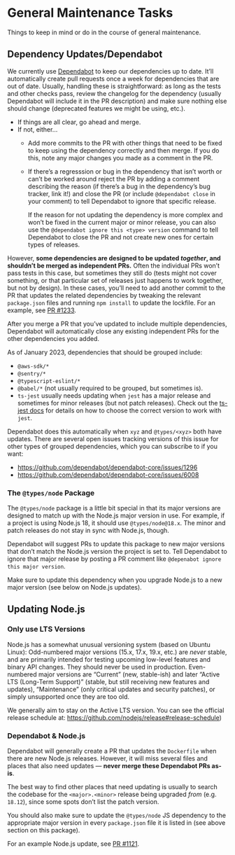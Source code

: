 # General Maintenance Tasks

Things to keep in mind or do in the course of general maintenance.


## Dependency Updates/Dependabot

We currently use [Dependabot][] to keep our dependencies up to date. It’ll automatically create pull requests once a week for dependencies that are out of date. Usually, handling these is straightforward: as long as the tests and other checks pass, review the changelog for the dependency (usually Dependabot will include it in the PR description) and make sure nothing else should change (deprecated features we might be using, etc.).

- If things are all clear, go ahead and merge.
- If not, either…
    - Add more commits to the PR with other things that need to be fixed to keep using the dependency correctly and then merge. If you do this, note any major changes you made as a comment in the PR.
    - If there’s a regresssion or bug in the dependency that isn’t worth or can’t be worked around reject the PR by adding a comment describing the reason (if there’s a bug in the dependency’s bug tracker, link it!) and close the PR (or include `@dependabot close` in your comment) to tell Dependabot to ignore that specific release.

        If the reason for not updating the dependency is more complex and won’t be fixed in the current major or minor release, you can also use the `@dependabot ignore this <type> version` command to tell Dependabot to close the PR and not create new ones for certain types of releases.


However, **some dependencies are designed to be updated _together_, and shouldn’t be merged as independent PRs.** Often the individual PRs won’t pass tests in this case, but sometimes they still do (tests might not cover something, or that particular set of releases just happens to work together, but not by design). In these cases, you’ll need to add another commit to the PR that updates the related dependencies by tweaking the relevant `package.json` files and running `npm install` to update the lockfile. For an example, see [PR #1233][issue-1233].

After you merge a PR that you’ve updated to include multiple dependencies, Dependabot will automatically close any existing independent PRs for the other dependencies you added.

As of January 2023, dependencies that should be grouped include:
- `@aws-sdk/*`
- `@sentry/*`
- `@typescript-eslint/*`
- `@babel/*` (not usually required to be grouped, but sometimes is).
- `ts-jest` usually needs updating when `jest` has a major release and sometimes for minor releases (but not patch releases). Check out the [ts-jest docs][ts-jest-docs] for details on how to choose the correct version to work with `jest`.

Dependabot does this automatically when `xyz` and `@types/<xyz>` both have updates. There are several open issues tracking versions of this issue for other types of grouped dependencies, which you can subscribe to if you want:
- https://github.com/dependabot/dependabot-core/issues/1296
- https://github.com/dependabot/dependabot-core/issues/6008


### The `@types/node` Package

The `@types/node` package is a little bit special in that its major versions are designed to match up with the Node.js major version in use. For example, if a project is using Node.js 18, it should use `@types/node@18.x`. The minor and patch releases do not stay in sync with Node.js, though.

Dependabot will suggest PRs to update this package to new major versions that don’t match the Node.js version the project is set to. Tell Dependabot to ignore that major release by posting a PR comment like `@depenabot ignore this major version`.

Make sure to update this dependency when you upgrade Node.js to a new major version (see below on Node.js updates).


## Updating Node.js

### Only use LTS Versions

Node.js has a somewhat unusual versioning system (based on Ubuntu Linux): Odd-numbered major versions (15.x, 17.x, 19.x, etc.) are *never* stable, and are primarily intended for testing upcoming low-level features and binary API changes. They should never be used in production. Even-numbered major versions are “Current” (new, stable-ish) and later “Active LTS (Long-Term Support)” (stable, but still receiving new features and updates), “Maintenance” (only critical updates and security patches), or simply unsupported once they are too old.

We generally aim to stay on the Active LTS version. You can see the official release schedule at: https://github.com/nodejs/release#release-schedule)


### Dependabot & Node.js

Dependabot will generally create a PR that updates the `Dockerfile` when there are new Node.js releases. However, it will miss several files and places that also need updates — **never merge these Dependabot PRs as-is**.

The best way to find other places that need updating is usually to search the codebase for the `<major>.<minor>` release being upgraded *from* (e.g. `18.12`), since some spots don’t list the patch version.

You should also make sure to update the `@types/node` JS dependency to the appropriate major version in every `package.json` file it is listed in (see above section on this package).

For an example Node.js update, see [PR #1121][issue-1121].


[dependabot]: https://docs.github.com/en/code-security/dependabot/dependabot-version-updates/about-dependabot-version-updates
[ts-jest-docs]: https://www.npmjs.com/package/ts-jest
[issue-1121]: https://github.com/usdigitalresponse/univaf/pull/1221
[issue-1233]: https://github.com/usdigitalresponse/univaf/pull/1233
